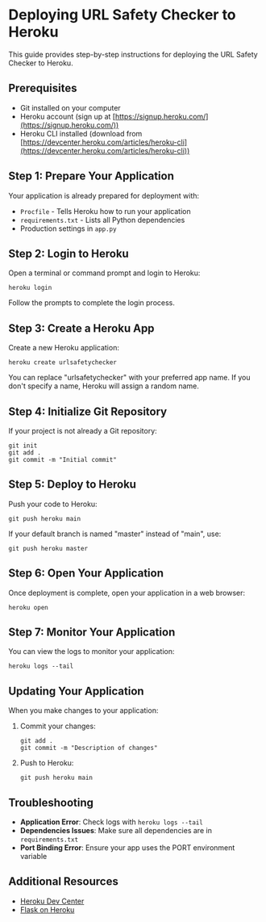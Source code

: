 # Deploying URL Safety Checker to Heroku

This guide provides step-by-step instructions for deploying the URL Safety Checker to Heroku.

## Prerequisites

- Git installed on your computer
- Heroku account (sign up at [https://signup.heroku.com/](https://signup.heroku.com/))
- Heroku CLI installed (download from [https://devcenter.heroku.com/articles/heroku-cli](https://devcenter.heroku.com/articles/heroku-cli))

## Step 1: Prepare Your Application

Your application is already prepared for deployment with:
- `Procfile` - Tells Heroku how to run your application
- `requirements.txt` - Lists all Python dependencies
- Production settings in `app.py`

## Step 2: Login to Heroku

Open a terminal or command prompt and login to Heroku:

```
heroku login
```

Follow the prompts to complete the login process.

## Step 3: Create a Heroku App

Create a new Heroku application:

```
heroku create urlsafetychecker
```

You can replace "urlsafetychecker" with your preferred app name. If you don't specify a name, Heroku will assign a random name.

## Step 4: Initialize Git Repository

If your project is not already a Git repository:

```
git init
git add .
git commit -m "Initial commit"
```

## Step 5: Deploy to Heroku

Push your code to Heroku:

```
git push heroku main
```

If your default branch is named "master" instead of "main", use:

```
git push heroku master
```

## Step 6: Open Your Application

Once deployment is complete, open your application in a web browser:

```
heroku open
```

## Step 7: Monitor Your Application

You can view the logs to monitor your application:

```
heroku logs --tail
```

## Updating Your Application

When you make changes to your application:

1. Commit your changes:
   ```
   git add .
   git commit -m "Description of changes"
   ```

2. Push to Heroku:
   ```
   git push heroku main
   ```

## Troubleshooting

- **Application Error**: Check logs with `heroku logs --tail`
- **Dependencies Issues**: Make sure all dependencies are in `requirements.txt`
- **Port Binding Error**: Ensure your app uses the PORT environment variable

## Additional Resources

- [Heroku Dev Center](https://devcenter.heroku.com/)
- [Flask on Heroku](https://devcenter.heroku.com/articles/getting-started-with-python) 